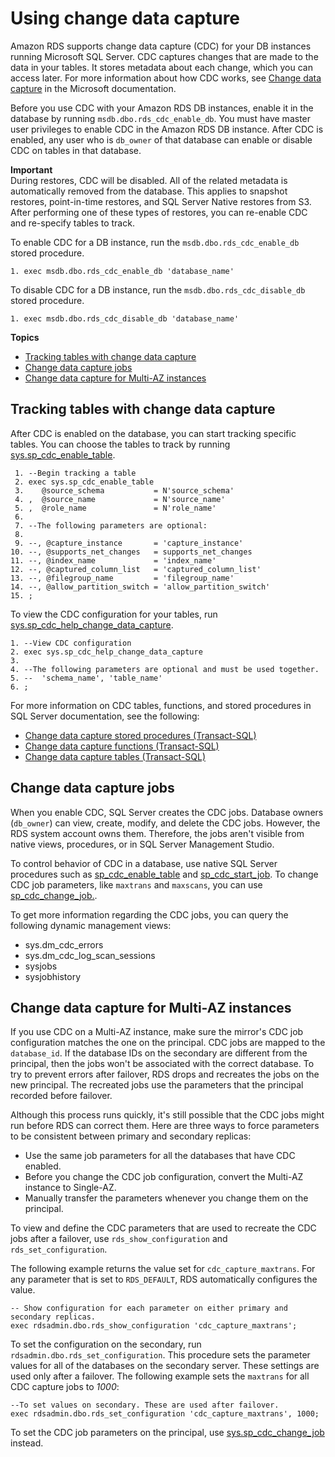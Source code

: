 # Using change data capture<a name="Appendix.SQLServer.CommonDBATasks.CDC"></a>

Amazon RDS supports change data capture \(CDC\) for your DB instances running Microsoft SQL Server\. CDC captures changes that are made to the data in your tables\. It stores metadata about each change, which you can access later\. For more information about how CDC works, see [Change data capture](https://docs.microsoft.com/en-us/sql/relational-databases/track-changes/track-data-changes-sql-server#Capture) in the Microsoft documentation\. 

Before you use CDC with your Amazon RDS DB instances, enable it in the database by running `msdb.dbo.rds_cdc_enable_db`\. You must have master user privileges to enable CDC in the Amazon RDS DB instance\. After CDC is enabled, any user who is `db_owner` of that database can enable or disable CDC on tables in that database\.

**Important**  
During restores, CDC will be disabled\. All of the related metadata is automatically removed from the database\. This applies to snapshot restores, point\-in\-time restores, and SQL Server Native restores from S3\. After performing one of these types of restores, you can re\-enable CDC and re\-specify tables to track\.

To enable CDC for a DB instance, run the `msdb.dbo.rds_cdc_enable_db` stored procedure\.

```
1. exec msdb.dbo.rds_cdc_enable_db 'database_name'
```

To disable CDC for a DB instance, run the `msdb.dbo.rds_cdc_disable_db` stored procedure\.

```
1. exec msdb.dbo.rds_cdc_disable_db 'database_name'
```

**Topics**
+ [Tracking tables with change data capture](#Appendix.SQLServer.CommonDBATasks.CDC.tables)
+ [Change data capture jobs](#Appendix.SQLServer.CommonDBATasks.CDC.jobs)
+ [Change data capture for Multi\-AZ instances](#Appendix.SQLServer.CommonDBATasks.CDC.Multi-AZ)

## Tracking tables with change data capture<a name="Appendix.SQLServer.CommonDBATasks.CDC.tables"></a>

After CDC is enabled on the database, you can start tracking specific tables\. You can choose the tables to track by running [sys\.sp\_cdc\_enable\_table](https://docs.microsoft.com/en-us/sql/relational-databases/system-stored-procedures/sys-sp-cdc-enable-table-transact-sql)\.

```
 1. --Begin tracking a table
 2. exec sys.sp_cdc_enable_table   
 3.    @source_schema           = N'source_schema'
 4. ,  @source_name             = N'source_name'
 5. ,  @role_name               = N'role_name'
 6. 
 7. --The following parameters are optional:
 8.  
 9. --, @capture_instance       = 'capture_instance'
10. --, @supports_net_changes   = supports_net_changes
11. --, @index_name             = 'index_name'
12. --, @captured_column_list   = 'captured_column_list'
13. --, @filegroup_name         = 'filegroup_name'
14. --, @allow_partition_switch = 'allow_partition_switch'
15. ;
```

To view the CDC configuration for your tables, run [sys\.sp\_cdc\_help\_change\_data\_capture](https://docs.microsoft.com/en-us/sql/relational-databases/system-stored-procedures/sys-sp-cdc-help-change-data-capture-transact-sql)\.

```
1. --View CDC configuration
2. exec sys.sp_cdc_help_change_data_capture 
3. 
4. --The following parameters are optional and must be used together.
5. --  'schema_name', 'table_name'
6. ;
```

For more information on CDC tables, functions, and stored procedures in SQL Server documentation, see the following:
+ [Change data capture stored procedures \(Transact\-SQL\)](https://docs.microsoft.com/en-us/sql/relational-databases/system-stored-procedures/change-data-capture-stored-procedures-transact-sql)
+ [Change data capture functions \(Transact\-SQL\)](https://docs.microsoft.com/en-us/sql/relational-databases/system-functions/change-data-capture-functions-transact-sql)
+ [Change data capture tables \(Transact\-SQL\)](https://docs.microsoft.com/en-us/sql/relational-databases/system-tables/change-data-capture-tables-transact-sql)

## Change data capture jobs<a name="Appendix.SQLServer.CommonDBATasks.CDC.jobs"></a>

When you enable CDC, SQL Server creates the CDC jobs\. Database owners \(`db_owner`\) can view, create, modify, and delete the CDC jobs\. However, the RDS system account owns them\. Therefore, the jobs aren't visible from native views, procedures, or in SQL Server Management Studio\.

To control behavior of CDC in a database, use native SQL Server procedures such as [sp\_cdc\_enable\_table](https://docs.microsoft.com/en-us/sql/relational-databases/system-stored-procedures/sys-sp-cdc-enable-table-transact-sql) and [sp\_cdc\_start\_job](https://docs.microsoft.com/en-us/sql/relational-databases/system-stored-procedures/sys-sp-cdc-start-job-transact-sql)\. To change CDC job parameters, like `maxtrans` and `maxscans`, you can use [sp\_cdc\_change\_job\.](https://docs.microsoft.com/en-us/sql/relational-databases/system-stored-procedures/sys-sp-cdc-change-job-transact-sql)\.

To get more information regarding the CDC jobs, you can query the following dynamic management views: 
+ sys\.dm\_cdc\_errors
+ sys\.dm\_cdc\_log\_scan\_sessions
+ sysjobs
+ sysjobhistory

## Change data capture for Multi\-AZ instances<a name="Appendix.SQLServer.CommonDBATasks.CDC.Multi-AZ"></a>

If you use CDC on a Multi\-AZ instance, make sure the mirror's CDC job configuration matches the one on the principal\. CDC jobs are mapped to the `database_id`\. If the database IDs on the secondary are different from the principal, then the jobs won't be associated with the correct database\. To try to prevent errors after failover, RDS drops and recreates the jobs on the new principal\. The recreated jobs use the parameters that the principal recorded before failover\.

Although this process runs quickly, it's still possible that the CDC jobs might run before RDS can correct them\. Here are three ways to force parameters to be consistent between primary and secondary replicas:
+ Use the same job parameters for all the databases that have CDC enabled\. 
+ Before you change the CDC job configuration, convert the Multi\-AZ instance to Single\-AZ\.
+ Manually transfer the parameters whenever you change them on the principal\.

To view and define the CDC parameters that are used to recreate the CDC jobs after a failover, use `rds_show_configuration` and `rds_set_configuration`\.

The following example returns the value set for `cdc_capture_maxtrans`\. For any parameter that is set to `RDS_DEFAULT`, RDS automatically configures the value\.

```
-- Show configuration for each parameter on either primary and secondary replicas. 
exec rdsadmin.dbo.rds_show_configuration 'cdc_capture_maxtrans';
```

To set the configuration on the secondary, run `rdsadmin.dbo.rds_set_configuration`\. This procedure sets the parameter values for all of the databases on the secondary server\. These settings are used only after a failover\. The following example sets the `maxtrans` for all CDC capture jobs to *1000*:

```
--To set values on secondary. These are used after failover.
exec rdsadmin.dbo.rds_set_configuration 'cdc_capture_maxtrans', 1000;
```

To set the CDC job parameters on the principal, use [sys\.sp\_cdc\_change\_job](https://docs.microsoft.com/en-us/sql/relational-databases/system-stored-procedures/sys-sp-cdc-change-job-transact-sql) instead\.